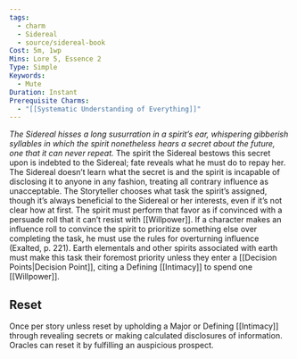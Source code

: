 ```yaml
---
tags:
  - charm
  - Sidereal
  - source/sidereal-book
Cost: 5m, 1wp
Mins: Lore 5, Essence 2
Type: Simple
Keywords:
  - Mute
Duration: Instant
Prerequisite Charms:
  - "[[Systematic Understanding of Everything]]"
---
```

*The Sidereal hisses a long susurration in a spirit’s ear, whispering gibberish syllables in which the spirit nonetheless hears a secret about the future, one that it can never repeat.*
The spirit the Sidereal bestows this secret upon is indebted to the Sidereal; fate reveals what he must do to repay her. The Sidereal doesn’t learn what the secret is and the spirit is incapable of disclosing it to anyone in any fashion, treating all contrary influence as unacceptable. The Storyteller chooses what task the spirit’s assigned, though it’s always beneficial to the Sidereal or her interests, even if it’s not clear how at first. The spirit must perform that favor as if convinced with a persuade roll that it can’t resist with [[Willpower]]. If a character makes an influence roll to convince the spirit to prioritize something else over completing the task, he must use the rules for overturning influence (Exalted, p. 221). Earth elementals and other spirits associated with earth must make this task their foremost priority unless they enter a [[Decision Points|Decision Point]], citing a Defining [[Intimacy]] to spend one [[Willpower]]. 
## Reset
Once per story unless reset by upholding a Major or Defining [[Intimacy]] through revealing secrets or making calculated disclosures of information. Oracles can reset it by fulfilling an auspicious prospect.